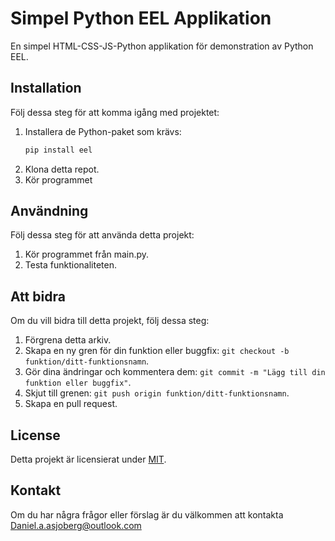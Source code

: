 # Simpel Python EEL Applikation

En simpel HTML-CSS-JS-Python applikation för demonstration av Python EEL.

## Installation

Följ dessa steg för att komma igång med projektet:


1. Installera de Python-paket som krävs:
   ```bash
   pip install eel
2. Klona detta repot.
3. Kör programmet

## Användning

Följ dessa steg för att använda detta projekt:

1. Kör programmet från main.py.
2. Testa funktionaliteten.

## Att bidra

Om du vill bidra till detta projekt, följ dessa steg:
1. Förgrena detta arkiv.
2. Skapa en ny gren för din funktion eller buggfix: `git checkout -b funktion/ditt-funktionsnamn`.
3. Gör dina ändringar och kommentera dem: `git commit -m "Lägg till din funktion eller buggfix"`.
4. Skjut till grenen: `git push origin funktion/ditt-funktionsnamn`.
5. Skapa en pull request.

## License

Detta projekt är licensierat under [MIT](LICENSE).

## Kontakt

Om du har några frågor eller förslag är du välkommen att kontakta Daniel.a.asjoberg@outlook.com
